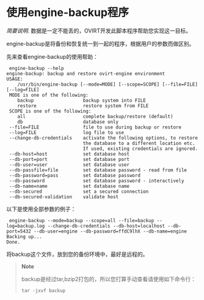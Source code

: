 # 使用engine-backup程序

*简要说明*.
数据是一定不能丢的，OVIRT开发此脚本程序帮助您实现这一目标。

engine-backup是将备份和恢复统一到一起的程序，根据用户的参数而做区别。

先来查看engine-backup的使用帮助：


     engine-backup --help
    engine-backup: backup and restore ovirt-engine environment
    USAGE:
        /usr/bin/engine-backup [--mode=MODE] [--scope=SCOPE] [--file=FILE] [--log=FILE]
     MODE is one of the following:
        backup                  backup system into FILE
        restore                 restore system from FILE
     SCOPE is one of the following:
        all                     complete backup/restore (default)
        db                      database only
     --file=FILE                file to use during backup or restore
     --log=FILE                 log file to use
     --change-db-credentials    activate the following options, to restore
                                the database to a different location etc.
                                If used, existing credentials are ignored.
     --db-host=host             set database host
     --db-port=port             set database port
     --db-user=user             set database user
     --db-passfile=file         set database password - read from file
     --db-password=pass         set database password
     --db-password              set database password - interactively
     --db-name=name             set database name
     --db-secured               set a secured connection
     --db-secured-validation    validate host



以下是使用全部参数的例子：


     engine-backup --mode=backup --scope=all --file=backup --log=backup.log --change-db-credentials --db-host=localhost --db-port=5432 --db-user=engine --db-password=ffdC9lhX --db-name=engine
    Backing up...
    Done.



将backup这个文件，放到您的备份环境中，最好是远程的。

> **Note**
>
> backup是经过tar,bzip2打包的，所以您打算手动查看请使用如下命令行：
>
>
>     tar -jxvf backup
>
>

